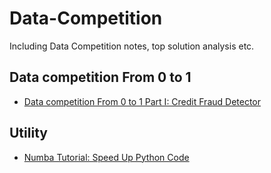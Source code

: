 # Data-Competition
Including Data Competition notes, top solution analysis etc.

## Data competition From 0 to 1
- [Data competition From 0 to 1 Part I: Credit Fraud Detector](https://github.com/lambda-xmu/Data-Competition/blob/master/notes/Data%20competition%20From%200%20to%201%20Part%20I.html)

## Utility
- [Numba Tutorial: Speed Up Python Code](https://github.com/lambda-xmu/Data-Competition/blob/master/notes/Speed%20Up%20Python%20Code.html)
